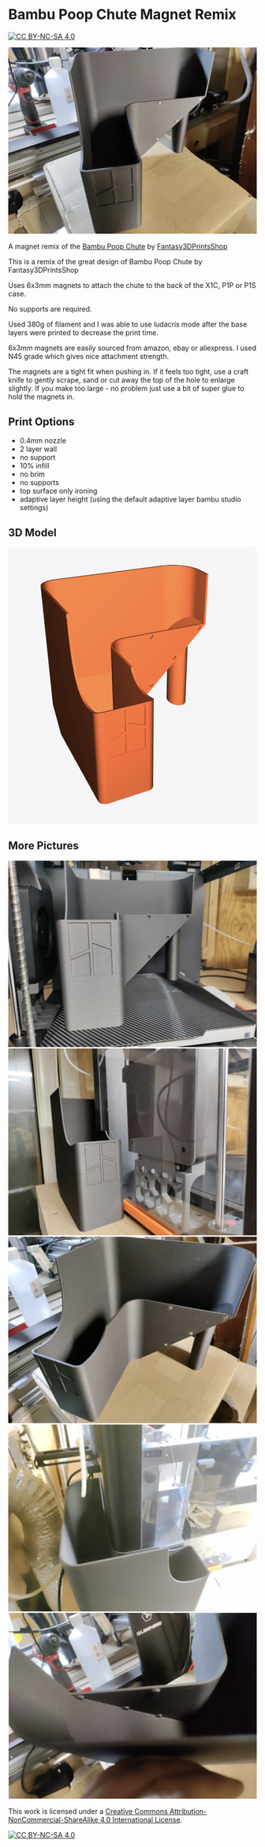 # Bambu Poop Chute Magnet Remix
[![CC BY-NC-SA 4.0][cc-by-nc-sa-image]][cc-by-nc-sa]

![picture of Bambu Poop Chute Magnet Remix 1](images/bambu-poop-chute-magnet-remix_01.png)

A magnet remix of the [Bambu Poop Chute](https://www.printables.com/model/461345-bambu-poop-chute) by [Fantasy3DPrintsShop](https://www.printables.com/@KevinV_460266)

This is a remix of the great design of Bambu Poop Chute by Fantasy3DPrintsShop

Uses 6x3mm magnets to attach the chute to the back of the X1C, P1P or P1S case.

No supports are required.

Used 380g of filament and I was able to use ludacris mode after the base layers were printed to decrease the print time.

6x3mm magnets are easily sourced from amazon, ebay or aliexpress.  I used N45 grade which gives nice attachment strength.

The magnets are a tight fit when pushing in.  If it feels too tight, use a craft knife to gently scrape, sand or cut away the top of the hole to enlarge slightly.  If you make too large - no problem just use a bit of super glue to hold the magnets in.

## Print Options
- 0.4mm nozzle
- 2 layer wall
- no support
- 10% infill
- no brim
- no supports
- top surface only ironing
- adaptive layer height (using the default adaptive layer bambu studio settings)

## 3D Model
![3d model](images/bambu-poop-chute-magnet-remix_3d_model.png)

## More Pictures
![picture of Bambu Poop Chute Magnet Remix 2](images/bambu-poop-chute-magnet-remix_02.png)
![picture of Bambu Poop Chute Magnet Remix 3](images/bambu-poop-chute-magnet-remix_03.png)
![picture of Bambu Poop Chute Magnet Remix 4](images/bambu-poop-chute-magnet-remix_04.png)
![picture of Bambu Poop Chute Magnet Remix 5](images/bambu-poop-chute-magnet-remix_05.png)
![picture of Bambu Poop Chute Magnet Remix 6](images/bambu-poop-chute-magnet-remix_06.png)

This work is licensed under a
[Creative Commons Attribution-NonCommercial-ShareAlike 4.0 International License][cc-by-nc-sa].

[![CC BY-NC-SA 4.0][cc-by-nc-sa-image]][cc-by-nc-sa]

[cc-by-nc-sa]: http://creativecommons.org/licenses/by-nc-sa/4.0/
[cc-by-nc-sa-image]: https://licensebuttons.net/l/by-nc-sa/4.0/88x31.png
[cc-by-nc-sa-shield]: https://img.shields.io/badge/License-CC%20BY--NC--SA%204.0-lightgrey.svg

